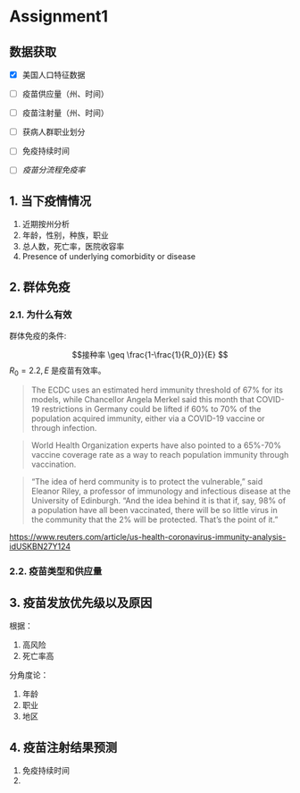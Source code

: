 # Assignment1

## 数据获取

- [X] 美国人口特征数据
- [ ] 疫苗供应量（州、时间）
- [ ] 疫苗注射量（州、时间）
- [ ] 获病人群职业划分
- [ ] 免疫持续时间
- [ ] *疫苗分流程免疫率*


## 1. 当下疫情情况

1. 近期按州分析
2. 年龄，性别，种族，职业
3. 总人数，死亡率，医院收容率
4. Presence of underlying comorbidity or disease

## 2. 群体免疫

### 2.1. 为什么有效

群体免疫的条件:

$$接种率 \geq \frac{1-\frac{1}{R_0}}{E} $$
$R_0=2.2, E$ 是疫苗有效率。

> The ECDC uses an estimated herd immunity threshold of 67% for its models, while Chancellor Angela Merkel said this month that COVID-19 restrictions in Germany could be lifted if 60% to 70% of the population acquired immunity, either via a COVID-19 vaccine or through infection.

>World Health Organization experts have also pointed to a 65%-70% vaccine coverage rate as a way to reach population immunity through vaccination.

> “The idea of herd community is to protect the vulnerable,” said Eleanor Riley, a professor of immunology and infectious disease at the University of Edinburgh. “And the idea behind it is that if, say, 98% of a population have all been vaccinated, there will be so little virus in the community that the 2% will be protected. That’s the point of it.”

https://www.reuters.com/article/us-health-coronavirus-immunity-analysis-idUSKBN27Y124

### 2.2. 疫苗类型和供应量

## 3. 疫苗发放优先级以及原因

根据：

1. 高风险
2. 死亡率高

分角度论：

1. 年龄
2. 职业
3. 地区


## 4. 疫苗注射结果预测

1. 免疫持续时间
2. 
